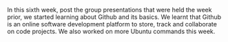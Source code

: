 In this sixth week, post the group presentations that were held the week prior, we started learning about Github and its basics. We learnt that Github is an online software development platform to store, 
track and collaborate on code projects. We also worked on more Ubuntu commands this week. 
